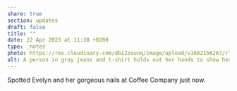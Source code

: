 ```yaml
---
share: true
section: updates
draft: false
title: ""
date: 22 Apr 2023 at 11:38 +0200
type: _notes
photo: https://res.cloudinary.com/dbi2zounq/image/upload/v1682156267/rl86k0bvwg0knaadh0ho.jpg
alt: A person in gray jeans and t-shirt holds out her hands to show her royal blue nails.
---
```



Spotted Evelyn and her gorgeous nails at Coffee Company just now.
